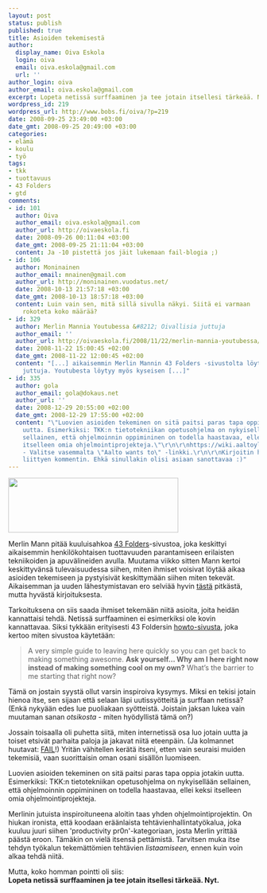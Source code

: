 ```yaml
---
layout: post
status: publish
published: true
title: Asioiden tekemisestä
author:
  display_name: Oiva Eskola
  login: oiva
  email: oiva.eskola@gmail.com
  url: ''
author_login: oiva
author_email: oiva.eskola@gmail.com
excerpt: Lopeta netissä surffaaminen ja tee jotain itsellesi tärkeää. Nyt.
wordpress_id: 219
wordpress_url: http://www.bobs.fi/oiva/?p=219
date: 2008-09-25 23:49:00 +03:00
date_gmt: 2008-09-25 20:49:00 +03:00
categories:
- elämä
- koulu
- työ
tags:
- tkk
- tuottavuus
- 43 Folders
- gtd
comments:
- id: 101
  author: Oiva
  author_email: oiva.eskola@gmail.com
  author_url: http://oivaeskola.fi
  date: 2008-09-26 00:11:04 +03:00
  date_gmt: 2008-09-25 21:11:04 +03:00
  content: Ja -10 pistettä jos jäit lukemaan fail-blogia ;)
- id: 106
  author: Moninainen
  author_email: mnainen@gmail.com
  author_url: http://moninainen.vuodatus.net/
  date: 2008-10-13 21:57:18 +03:00
  date_gmt: 2008-10-13 18:57:18 +03:00
  content: Luin vain sen, mitä sillä sivulla näkyi. Siitä ei varmaan
    rokoteta koko määrää?
- id: 329
  author: Merlin Mannia Youtubessa &#8212; Oivallisia juttuja
  author_email: ''
  author_url: http://oivaeskola.fi/2008/11/22/merlin-mannia-youtubessa/
  date: 2008-11-22 15:00:45 +02:00
  date_gmt: 2008-11-22 12:00:45 +02:00
  content: "[...] aikaisemmin Merlin Mannin 43 Folders -sivustolta löytyneitä
    juttuja. Youtubesta löytyy myös kyseisen [...]"
- id: 335
  author: gola
  author_email: gola@dokaus.net
  author_url: ''
  date: 2008-12-29 20:55:00 +02:00
  date_gmt: 2008-12-29 17:55:00 +02:00
  content: "\"Luovien asioiden tekeminen on sitä paitsi paras tapa oppia jotakin
    uutta. Esimerkiksi: TKK:n tietotekniikan opetusohjelma on nykyisellään
    sellainen, että ohjelmoinnin oppimininen on todella haastavaa, ellei keksi
    itselleen omia ohjelmointiprojekteja.\"\r\n\r\nhttps://wiki.aaltoyliopisto.info/
    - Valitse vasemmalta \"Aalto wants to\" -linkki.\r\n\r\nKirjoitin hiemaan aiheeseen
    liittyen kommentin. Ehkä sinullakin olisi asiaan sanottavaa :)"
---
```

<p><img class="alignnone size-full wp-image-221" title="43 Folders logo" src="{{ site.baseurl }}/images/2008/09/clipboard01.jpg" alt="" width="342" height="110" /></p>
<p>Merlin Mann pitää kuuluisahkoa <a href="http://www.43folders.com/">43 Folders</a>-sivustoa, joka keskittyi aikaisemmin henkilökohtaisen tuottavuuden parantamiseen erilaisten tekniikoiden ja apuvälineiden avulla. Muutama viikko sitten Mann kertoi keskittyvänsä tulevaisuudessa siihen, miten ihmiset voisivat löytää aikaa asioiden tekemiseen ja pystyisivät keskittymään siihen miten tekevät. Aikaisemman ja uuden lähestymistavan ero selviää hyvin <a title="43 Folders: Time, Attention, and Creative Work" href="http://www.43folders.com/2008/09/10/time-attention-creative-work">tästä</a> pitkästä, mutta hyvästä kirjoituksesta.</p>
<p><a id="more"></a><a id="more-219"></a>Tarkoituksena on siis saada ihmiset tekemään niitä asioita, joita heidän kannattaisi tehdä. Netissä surffaaminen ei esimerkiksi ole kovin kannattavaa. Siksi tykkään erityisesti 43 Foldersin <a title="How to Use 43 Folders" href="http://www.43folders.com/howto">howto-sivusta</a>, joka kertoo miten sivustoa käytetään:</p>
<blockquote><p>A very simple guide to leaving here quickly so you can get back to making something awesome. <strong>Ask yourself&hellip; Why am I here right now instead of making something cool on my own?</strong> What&rsquo;s the barrier to me starting that right now?</p></blockquote>
<p>Tämä on jostain syystä ollut varsin inspiroiva kysymys. Miksi en tekisi jotain hienoa itse, sen sijaan että selaan läpi uutissyötteitä ja surffaan netissä? (Enkä nykyään edes lue puoliakaan syötteistä. Joistain jaksan lukea vain muutaman sanan <em>otsikosta</em> - miten hyödyllistä tämä on?)</p>
<p>Jossain toisaalla oli puhetta siitä, miten internetissä osa luo jotain uutta ja toiset etsivät parhaita paloja ja jakavat niitä eteenpäin. (Ja kolmannet huutavat: <a href="http://failblog.org/">FAIL</a>!) Yritän vähitellen kerätä itseni, etten vain seuraisi muiden tekemisiä, vaan suorittaisin oman osani sisällön luomiseen.</p>
<p>Luovien asioiden tekeminen on sitä paitsi paras tapa oppia jotakin uutta. Esimerkiksi: TKK:n tietotekniikan opetusohjelma on nykyisellään sellainen, että ohjelmoinnin oppimininen on todella haastavaa, ellei keksi itselleen omia ohjelmointiprojekteja.</p>
<p>Merlinin jutuista inspiroituneena aloitin taas yhden ohjelmointiprojektin. On hiukan ironista, että koodaan eräänlaista tehtävienhallintatyökalua, joka kuuluu juuri siihen 'productivity pr0n'-kategoriaan, josta Merlin yrittää päästä eroon. Tämäkin on vielä itsensä pettämistä. Tarvitsen muka itse tehdyn työkalun tekemättömien tehtävien <em>listaamiseen,</em> ennen kuin voin alkaa tehdä niitä.</p>
<p>Mutta, koko homman pointti oli siis:<br />
<strong>Lopeta netissä surffaaminen ja tee jotain itsellesi tärkeää. Nyt.<br />
</strong></p>
